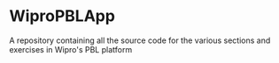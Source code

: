 # WiproPBLApp
A repository containing all the source code for the various sections and exercises in Wipro's PBL platform
